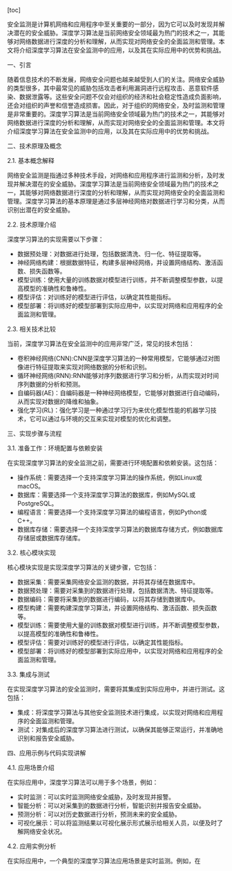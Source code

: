 
[toc]                    
                
                
安全监测是计算机网络和应用程序中至关重要的一部分，因为它可以及时发现并解决潜在的安全威胁。深度学习算法是当前网络安全领域最为热门的技术之一，其能够对网络数据进行深度的分析和理解，从而实现对网络安全的全面监测和管理。本文将介绍深度学习算法在安全监测中的应用，以及其在实际应用中的优势和挑战。

一、引言

随着信息技术的不断发展，网络安全问题也越来越受到人们的关注。网络安全威胁的类型很多，其中最常见的威胁包括攻击者利用漏洞进行远程攻击、恶意软件感染、数据泄露等。这些安全问题不仅会对组织的经济和社会稳定性造成负面影响，还会对组织的声誉和信誉造成损害。因此，对于组织的网络安全，及时监测和管理是非常重要的。深度学习算法是当前网络安全领域最为热门的技术之一，其能够对网络数据进行深度的分析和理解，从而实现对网络安全的全面监测和管理。本文将介绍深度学习算法在安全监测中的应用，以及其在实际应用中的优势和挑战。

二、技术原理及概念

2.1. 基本概念解释

网络安全监测是指通过多种技术手段，对网络和应用程序进行监测和分析，及时发现并解决潜在的安全威胁。深度学习算法是当前网络安全领域最为热门的技术之一，其能够对网络数据进行深度的分析和理解，从而实现对网络安全的全面监测和管理。深度学习算法的基本原理是通过多层神经网络对数据进行学习和分类，从而识别出潜在的安全威胁。

2.2. 技术原理介绍

深度学习算法的实现需要以下步骤：

- 数据预处理：对数据进行处理，包括数据清洗、归一化、特征提取等。
- 神经网络构建：根据数据特征，构建多层神经网络，并设置网络结构、激活函数、损失函数等。
- 模型训练：使用大量的训练数据对模型进行训练，并不断调整模型参数，以提高模型的准确性和鲁棒性。
- 模型评估：对训练好的模型进行评估，以确定其性能指标。
- 模型部署：将训练好的模型部署到实际应用中，以实现对网络和应用程序的全面监测和管理。

2.3. 相关技术比较

当前，深度学习算法在安全监测中的应用非常广泛，常见的技术包括：

- 卷积神经网络(CNN):CNN是深度学习算法的一种常用模型，它能够通过对图像进行特征提取来实现对网络数据的分析和识别。
- 循环神经网络(RNN):RNN能够对序列数据进行学习和分析，从而实现对时间序列数据的分析和预测。
- 自编码器(AE)：自编码器是一种神经网络模型，它能够对数据进行自动编码，从而实现对数据的降维和抽象。
- 强化学习(RL)：强化学习是一种通过学习行为来优化模型性能的机器学习技术，它可以通过与环境的交互来实现对模型的优化和调整。

三、实现步骤与流程

3.1. 准备工作：环境配置与依赖安装

在实现深度学习算法的安全监测之前，需要进行环境配置和依赖安装。这包括：

- 操作系统：需要选择一个支持深度学习算法的操作系统，例如Linux或macOS。
- 数据库：需要选择一个支持深度学习算法的数据库，例如MySQL或PostgreSQL。
- 编程语言：需要选择一个支持深度学习算法的编程语言，例如Python或C++。
- 数据库存储：需要选择一个支持深度学习算法的数据库存储方式，例如数据库存储层或数据库存储库。

3.2. 核心模块实现

核心模块实现是实现深度学习算法的关键步骤，它包括：

- 数据采集：需要采集网络安全监测的数据，并将其存储在数据库中。
- 数据预处理：需要对采集到的数据进行处理，包括数据清洗、特征提取等。
- 数据编码：需要将采集到的数据进行编码，以将其存储到数据库中。
- 模型构建：需要构建深度学习算法，并设置网络结构、激活函数、损失函数等。
- 模型训练：需要使用大量的训练数据对模型进行训练，并不断调整模型参数，以提高模型的准确性和鲁棒性。
- 模型评估：需要对训练好的模型进行评估，以确定其性能指标。
- 模型部署：将训练好的模型部署到实际应用中，以实现对网络和应用程序的全面监测和管理。

3.3. 集成与测试

在实现深度学习算法的安全监测时，需要将其集成到实际应用中，并进行测试。这包括：

- 集成：将深度学习算法与其他安全监测技术进行集成，以实现对网络和应用程序的全面监测和管理。
- 测试：对集成后的深度学习算法进行测试，以确保其能够正常运行，并准确地识别和报告安全威胁。

四、应用示例与代码实现讲解

4.1. 应用场景介绍

在实际应用中，深度学习算法可以用于多个场景，例如：

- 实时监测：可以实时监测网络安全威胁，及时发现并报警。
- 智能分析：可以对采集到的数据进行分析，智能识别并报告安全威胁。
- 预测分析：可以对历史数据进行分析，预测未来的安全威胁。
- 可视化展示：可以将监测结果以可视化展示形式展示给相关人员，以便及时了解网络安全状况。

4.2. 应用实例分析

在实际应用中，一个典型的深度学习算法应用场景是实时监测。例如，在

